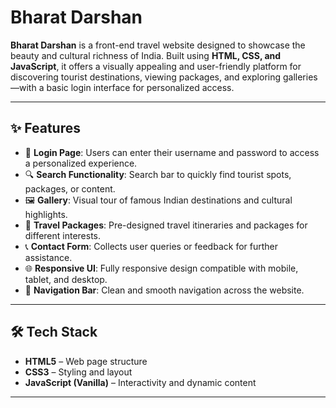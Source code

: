 # Bharat Darshan

**Bharat Darshan** is a front-end travel website designed to showcase the beauty and cultural richness of India. Built using **HTML, CSS, and JavaScript**, it offers a visually appealing and user-friendly platform for discovering tourist destinations, viewing packages, and exploring galleries—with a basic login interface for personalized access.

---

## ✨ Features

- 🔐 **Login Page**: Users can enter their username and password to access a personalized experience.
- 🔍 **Search Functionality**: Search bar to quickly find tourist spots, packages, or content.
- 🖼️ **Gallery**: Visual tour of famous Indian destinations and cultural highlights.
- 🧳 **Travel Packages**: Pre-designed travel itineraries and packages for different interests.
- 📞 **Contact Form**: Collects user queries or feedback for further assistance.
- 🌐 **Responsive UI**: Fully responsive design compatible with mobile, tablet, and desktop.
- 🧭 **Navigation Bar**: Clean and smooth navigation across the website.

---

## 🛠️ Tech Stack

- **HTML5** – Web page structure  
- **CSS3** – Styling and layout  
- **JavaScript (Vanilla)** – Interactivity and dynamic content  


---




